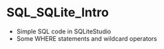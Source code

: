 # SQL_SQLite_Intro
- Simple SQL code in SQLiteStudio
- Some WHERE statements and wildcard operators
